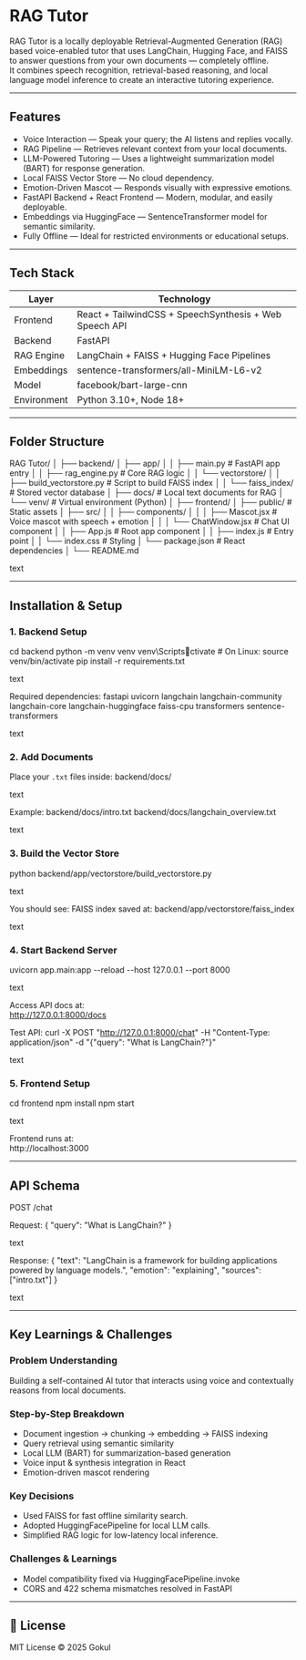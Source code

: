 # RAG Tutor

RAG Tutor is a locally deployable Retrieval-Augmented Generation (RAG) based voice-enabled tutor that uses LangChain, Hugging Face, and FAISS to answer questions from your own documents — completely offline.  
It combines speech recognition, retrieval-based reasoning, and local language model inference to create an interactive tutoring experience.

---

## Features

- Voice Interaction — Speak your query; the AI listens and replies vocally.  
- RAG Pipeline — Retrieves relevant context from your local documents.  
- LLM-Powered Tutoring — Uses a lightweight summarization model (BART) for response generation.  
- Local FAISS Vector Store — No cloud dependency.  
- Emotion-Driven Mascot — Responds visually with expressive emotions.  
- FastAPI Backend + React Frontend — Modern, modular, and easily deployable.  
- Embeddings via HuggingFace — SentenceTransformer model for semantic similarity.  
- Fully Offline — Ideal for restricted environments or educational setups.

---

## Tech Stack

| Layer | Technology |
|-------|-------------|
| Frontend | React + TailwindCSS + SpeechSynthesis + Web Speech API |
| Backend | FastAPI |
| RAG Engine | LangChain + FAISS + Hugging Face Pipelines |
| Embeddings | sentence-transformers/all-MiniLM-L6-v2 |
| Model | facebook/bart-large-cnn |
| Environment | Python 3.10+, Node 18+ |

---

## Folder Structure

RAG Tutor/
│
├── backend/
│ ├── app/
│ │ ├── main.py # FastAPI app entry
│ │ ├── rag_engine.py # Core RAG logic
│ │ └── vectorstore/
│ │ ├── build_vectorstore.py # Script to build FAISS index
│ │ └── faiss_index/ # Stored vector database
│ ├── docs/ # Local text documents for RAG
│ └── venv/ # Virtual environment (Python)
│
├── frontend/
│ ├── public/ # Static assets
│ ├── src/
│ │ ├── components/
│ │ │ ├── Mascot.jsx # Voice mascot with speech + emotion
│ │ │ └── ChatWindow.jsx # Chat UI component
│ │ ├── App.js # Root app component
│ │ ├── index.js # Entry point
│ │ └── index.css # Styling
│ └── package.json # React dependencies
│
└── README.md

text

---

## Installation & Setup

### 1️. Backend Setup
cd backend
python -m venv venv
venv\Scriptsctivate # On Linux: source venv/bin/activate
pip install -r requirements.txt

text

Required dependencies:
fastapi
uvicorn
langchain
langchain-community
langchain-core
langchain-huggingface
faiss-cpu
transformers
sentence-transformers

text

### 2. Add Documents
Place your `.txt` files inside:
backend/docs/

text

Example:
backend/docs/intro.txt
backend/docs/langchain_overview.txt

text

### 3. Build the Vector Store
python backend/app/vectorstore/build_vectorstore.py

text

You should see:
FAISS index saved at: backend/app/vectorstore/faiss_index

text

### 4. Start Backend Server
uvicorn app.main:app --reload --host 127.0.0.1 --port 8000

text

Access API docs at:  
http://127.0.0.1:8000/docs

Test API:
curl -X POST "http://127.0.0.1:8000/chat"
-H "Content-Type: application/json"
-d "{"query": "What is LangChain?"}"

text

### 5. Frontend Setup
cd frontend
npm install
npm start

text

Frontend runs at:  
http://localhost:3000

---

## API Schema

POST /chat

Request:
{
"query": "What is LangChain?"
}

text

Response:
{
"text": "LangChain is a framework for building applications powered by language models.",
"emotion": "explaining",
"sources": ["intro.txt"]
}

text

---

## Key Learnings & Challenges

### Problem Understanding
Building a self-contained AI tutor that interacts using voice and contextually reasons from local documents.

### Step-by-Step Breakdown
- Document ingestion → chunking → embedding → FAISS indexing  
- Query retrieval using semantic similarity  
- Local LLM (BART) for summarization-based generation  
- Voice input & synthesis integration in React  
- Emotion-driven mascot rendering  

### Key Decisions
- Used FAISS for fast offline similarity search.  
- Adopted HuggingFacePipeline for local LLM calls.  
- Simplified RAG logic for low-latency local inference.

### Challenges & Learnings
- Model compatibility fixed via HuggingFacePipeline.invoke  
- CORS and 422 schema mismatches resolved in FastAPI  

---

## 📘 License

MIT License © 2025 Gokul
